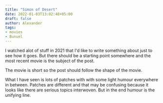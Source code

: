 ```yaml
---
title: "Simon of Desert"
date: 2022-01-03T13:02:48+05:00
draft: false
author: Alexander
tags:
- movies
- Bunuel
---
```


I watched alot of stuff in 2021 that I'd like to write something about just to see how it goes.
But there should be a starting point somewhere and the most recent movie is the subject of the post.

The movie is short so the post should follow the shape of the movie.

What I have seen is lots of patches with with some light humour everywhere in between.
Patches are different and that may be confusing because it looks like there are serious topics interwoven.
But in the end humour is the unifying line.
